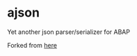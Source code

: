 # ajson
Yet another json parser/serializer for ABAP

Forked from [here](https://github.com/abaplint/abaplint-abap-backend)
